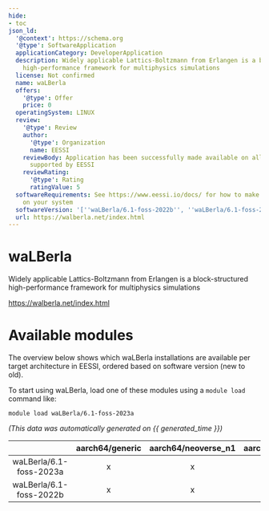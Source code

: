 ```yaml
---
hide:
- toc
json_ld:
  '@context': https://schema.org
  '@type': SoftwareApplication
  applicationCategory: DeveloperApplication
  description: Widely applicable Lattics-Boltzmann from Erlangen is a block-structured
    high-performance framework for multiphysics simulations
  license: Not confirmed
  name: waLBerla
  offers:
    '@type': Offer
    price: 0
  operatingSystem: LINUX
  review:
    '@type': Review
    author:
      '@type': Organization
      name: EESSI
    reviewBody: Application has been successfully made available on all architectures
      supported by EESSI
    reviewRating:
      '@type': Rating
      ratingValue: 5
  softwareRequirements: See https://www.eessi.io/docs/ for how to make EESSI available
    on your system
  softwareVersion: '[''waLBerla/6.1-foss-2022b'', ''waLBerla/6.1-foss-2023a'']'
  url: https://walberla.net/index.html
---
```


waLBerla
========


Widely applicable Lattics-Boltzmann from Erlangen is a block-structured high-performance framework for multiphysics simulations

https://walberla.net/index.html
# Available modules


The overview below shows which waLBerla installations are available per target architecture in EESSI, ordered based on software version (new to old).

To start using waLBerla, load one of these modules using a `module load` command like:

```shell
module load waLBerla/6.1-foss-2023a
```

*(This data was automatically generated on {{ generated_time }})*  

| |aarch64/generic|aarch64/neoverse_n1|aarch64/neoverse_v1|x86_64/generic|x86_64/amd/zen2|x86_64/amd/zen3|x86_64/amd/zen4|x86_64/intel/haswell|x86_64/intel/sapphirerapids|x86_64/intel/skylake_avx512|aarch64/nvidia/grace|
| :---: | :---: | :---: | :---: | :---: | :---: | :---: | :---: | :---: | :---: | :---: | :---: |
|waLBerla/6.1-foss-2023a|x|x|x|x|x|x|x|x|x|x|x|
|waLBerla/6.1-foss-2022b|x|x|x|x|x|x|x|x|x|x|x|
